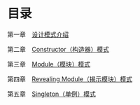 # 目录

第一章　[设计模式介绍](https://github.com/Hushabyme/Notebook/tree/master/04%20-%20JavaScript%20%E8%AE%BE%E8%AE%A1%E6%A8%A1%E5%BC%8F/01%20-%20%E8%AE%BE%E8%AE%A1%E6%A8%A1%E5%BC%8F%E4%BB%8B%E7%BB%8D)

第二章　[Constructor（构造器）模式](https://github.com/Hushabyme/Notebook/tree/master/04%20-%20JavaScript%20%E8%AE%BE%E8%AE%A1%E6%A8%A1%E5%BC%8F/02%20-%20Constructor%EF%BC%88%E6%9E%84%E9%80%A0%E5%99%A8%EF%BC%89%E6%A8%A1%E5%BC%8F)

第三章　[Module（模块）模式](https://github.com/Hushabyme/Notebook/tree/master/04%20-%20JavaScript%20%E8%AE%BE%E8%AE%A1%E6%A8%A1%E5%BC%8F/03%20-%20Module%EF%BC%88%E6%A8%A1%E5%9D%97%EF%BC%89%E6%A8%A1%E5%BC%8F)

第四章　[Revealing Module（揭示模块）模式](https://github.com/Hushabyme/Notebook/tree/master/04%20-%20JavaScript%20%E8%AE%BE%E8%AE%A1%E6%A8%A1%E5%BC%8F/04%20-%20Revealing%20Module%EF%BC%88%E6%8F%AD%E7%A4%BA%E6%A8%A1%E5%9D%97%EF%BC%89%E6%A8%A1%E5%BC%8F)

第五章　[Singleton（单例）模式](https://github.com/Hushabyme/Notebook/tree/master/04%20-%20JavaScript%20%E8%AE%BE%E8%AE%A1%E6%A8%A1%E5%BC%8F/05%20-%20Singleton%EF%BC%88%E5%8D%95%E4%BE%8B%EF%BC%89%E6%A8%A1%E5%BC%8F)



